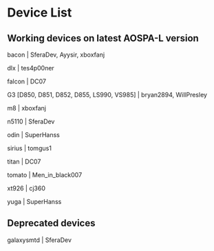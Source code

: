 # Device List #

## Working devices on latest AOSPA-L version ##

bacon | SferaDev, Ayysir, xboxfanj

dlx | tes4p00ner

falcon | DC07

G3 [D850, D851, D852, D855, LS990, VS985] | bryan2894, WillPresley

m8 | xboxfanj

n5110 | SferaDev

odin | SuperHanss

sirius | tomgus1

titan | DC07

tomato | Men_in_black007

xt926 | cj360

yuga | SuperHanss

## Deprecated devices ##

galaxysmtd | SferaDev
